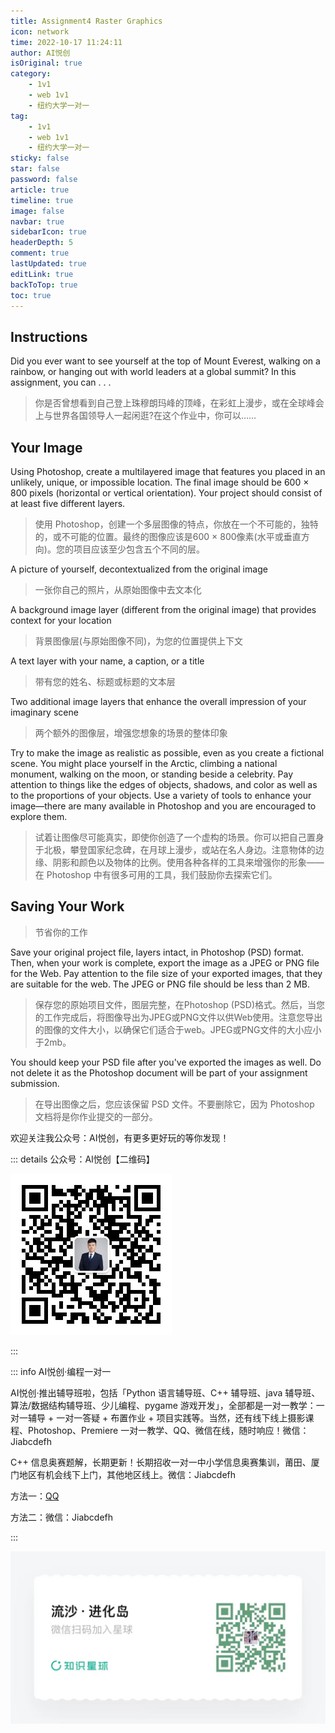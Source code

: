```yaml
---
title: Assignment4 Raster Graphics
icon: network
time: 2022-10-17 11:24:11
author: AI悦创
isOriginal: true
category: 
    - 1v1
    - web 1v1
    - 纽约大学一对一
tag:
    - 1v1
    - web 1v1
    - 纽约大学一对一
sticky: false
star: false
password: false
article: true
timeline: true
image: false
navbar: true
sidebarIcon: true
headerDepth: 5
comment: true
lastUpdated: true
editLink: true
backToTop: true
toc: true
---
```


## Instructions

Did you ever want to see yourself at the top of Mount Everest, walking on a rainbow, or hanging out with world leaders at a global summit? In this assignment, you can . . .

> 你是否曾想看到自己登上珠穆朗玛峰的顶峰，在彩虹上漫步，或在全球峰会上与世界各国领导人一起闲逛?在这个作业中，你可以……

## Your Image

Using Photoshop, create a multilayered image that features you placed in an unlikely, unique, or impossible location. The final image should be 600 × 800 pixels (horizontal or vertical orientation). Your project should consist of at least five different layers.

> 使用 Photoshop，创建一个多层图像的特点，你放在一个不可能的，独特的，或不可能的位置。最终的图像应该是600 × 800像素(水平或垂直方向)。您的项目应该至少包含五个不同的层。

A picture of yourself, decontextualized from the original image

> 一张你自己的照片，从原始图像中去文本化

A background image layer (different from the original image) that provides context for your location

> 背景图像层(与原始图像不同)，为您的位置提供上下文

A text layer with your name, a caption, or a title

> 带有您的姓名、标题或标题的文本层

Two additional image layers that enhance the overall impression of your imaginary scene

> 两个额外的图像层，增强您想象的场景的整体印象

Try to make the image as realistic as possible, even as you create a fictional scene. You might place yourself in the Arctic, climbing a national monument, walking on the moon, or standing beside a celebrity. Pay attention to things like the edges of objects, shadows, and color as well as to the proportions of your objects. Use a variety of tools to enhance your image—there are many available in Photoshop and you are encouraged to explore them.

>   试着让图像尽可能真实，即使你创造了一个虚构的场景。你可以把自己置身于北极，攀登国家纪念碑，在月球上漫步，或站在名人身边。注意物体的边缘、阴影和颜色以及物体的比例。使用各种各样的工具来增强你的形象——在 Photoshop 中有很多可用的工具，我们鼓励你去探索它们。

## Saving Your Work

> 节省你的工作

Save your original project file, layers intact, in Photoshop (PSD) format. Then, when your work is complete, export the image as a JPEG or PNG file for the Web. Pay attention to the file size of your exported images, that they are suitable for the web. The JPEG or PNG file should be less than 2 MB.

> 保存您的原始项目文件，图层完整，在Photoshop (PSD)格式。然后，当您的工作完成后，将图像导出为JPEG或PNG文件以供Web使用。注意您导出的图像的文件大小，以确保它们适合于web。JPEG或PNG文件的大小应小于2mb。

You should keep your PSD file after you've exported the images as well. Do not delete it as the Photoshop document will be part of your assignment submission.

> 在导出图像之后，您应该保留 PSD 文件。不要删除它，因为 Photoshop 文档将是你作业提交的一部分。






















欢迎关注我公众号：AI悦创，有更多更好玩的等你发现！


::: details 公众号：AI悦创【二维码】

![](/gzh.jpg)

:::

::: info AI悦创·编程一对一

AI悦创·推出辅导班啦，包括「Python 语言辅导班、C++ 辅导班、java 辅导班、算法/数据结构辅导班、少儿编程、pygame 游戏开发」，全部都是一对一教学：一对一辅导 + 一对一答疑 + 布置作业 + 项目实践等。当然，还有线下线上摄影课程、Photoshop、Premiere 一对一教学、QQ、微信在线，随时响应！微信：Jiabcdefh

C++ 信息奥赛题解，长期更新！长期招收一对一中小学信息奥赛集训，莆田、厦门地区有机会线下上门，其他地区线上。微信：Jiabcdefh

方法一：[QQ](http://wpa.qq.com/msgrd?v=3&uin=1432803776&site=qq&menu=yes)

方法二：微信：Jiabcdefh

:::

![](/zsxq.jpg)
